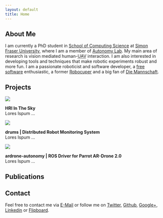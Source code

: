 ```yaml
---
layout: default
title: Home
---
```


## <a name="about"></a> About Me

I am currently a PhD student in [School of Computing Science](http://cs.sfu.ca) at [Simon Fraser University](http://www.sfu.ca), where I am a member of [Autonomy Lab](http://autonomylab.org). My main area of research is vision mediated human-<abbr title="Unmanned Aerial Vehicle">UAV</abbr> interaction. I am also interested in developing tools and techniques that make robotic experiments robust and more fun. I am a passionate roboticist and software developer, a [free software](http://en.wikipedia.org/wiki/Free_software) enthusiastic, a former [Robocuper](#robocupssl) and a big fan of [Die Mannschaft](http://en.wikipedia.org/wiki/Germany_national_football_team).

## <a name="projects"></a> Projects

<div class="grid grid-pad">
    <div class="col-3-12">
        <div>
            <img src="http://placehold.it/350x150">
        </div>
    </div>
    <div class="col-9-12">
        <div>
            <p><strong>HRI In The Sky</strong><br />
            Lores Ispum ...</p>
        </div>
    </div>    
</div>

<div class="grid grid-pad">
    <div class="col-3-12">
        <div>
            <img src="http://placehold.it/350x150">
        </div>
    </div>
    <div class="col-9-12">
        <div>
            <p><strong>drums | Distributed Robot Monitoring System</strong><br />
            Lores Ispum ...</p>
        </div>
    </div>    
</div>

<div class="grid grid-pad">
    <div class="col-3-12">
        <div>
            <img src="http://placehold.it/350x150">
        </div>
    </div>
    <div class="col-9-12">
        <div>
            <p><strong>ardrone-autonomy | ROS Driver for Parrot AR-Drone 2.0</strong><br />
            Lores Ispum ...</p>
        </div>
    </div>    
</div>

## <a name="about"></a> Publications

## <a name="contact"></a> Contact

Feel free to contact me via [E-Mail](#) or follow me on [Twitter](#), [Github](#), [Google+](#), [Linkedin](#) or [Flipboard](#).